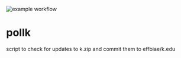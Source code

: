 ![example workflow](https://github.com/effbiae/pollk/actions/workflows/ci.yml/badge.svg)

# pollk
script to check for updates to k.zip and commit them to effbiae/k.edu
